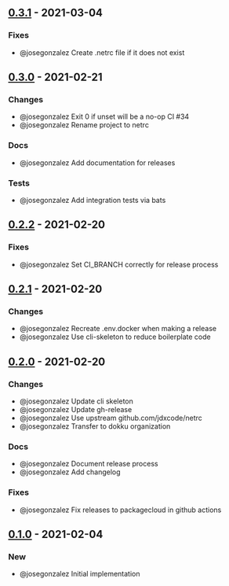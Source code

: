 ## [0.3.1](https://github.com/dokku/netrc/compare/v0.3.0...v0.3.1) - 2021-03-04

### Fixes

- @josegonzalez Create .netrc file if it does not exist

## [0.3.0](https://github.com/dokku/netrc/compare/v0.2.2...v0.3.0) - 2021-02-21

### Changes

- @josegonzalez Exit 0 if unset will be a no-op CI #34
- @josegonzalez Rename project to netrc

### Docs

- @josegonzalez Add documentation for releases

### Tests

- @josegonzalez Add integration tests via bats

## [0.2.2](https://github.com/dokku/netrc/compare/v0.2.1...v0.2.2) - 2021-02-20

### Fixes

- @josegonzalez Set CI_BRANCH correctly for release process

## [0.2.1](https://github.com/dokku/netrc/compare/v0.2.0...v0.2.1) - 2021-02-20

### Changes

- @josegonzalez Recreate .env.docker when making a release
- @josegonzalez Use cli-skeleton to reduce boilerplate code

## [0.2.0](https://github.com/dokku/netrc/compare/v0.1.0...v0.2.0) - 2021-02-20

### Changes

- @josegonzalez Update cli skeleton
- @josegonzalez Update gh-release
- @josegonzalez Use upstream github.com/jdxcode/netrc
- @josegonzalez Transfer to dokku organization

### Docs

- @josegonzalez Document release process
- @josegonzalez Add changelog

### Fixes

- @josegonzalez Fix releases to packagecloud in github actions

## [0.1.0](https://github.com/dokku/go-netrc/compare/d7ab1b3801669bc8bb5a603946305ffa38d15bc1...v0.1.0) - 2021-02-04

### New

- @josegonzalez Initial implementation
